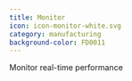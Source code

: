 ```yaml
---
title: Monitor
icon: icon-monitor-white.svg
category: manufacturing
background-color: FD0011
---
```


Monitor real-time performance